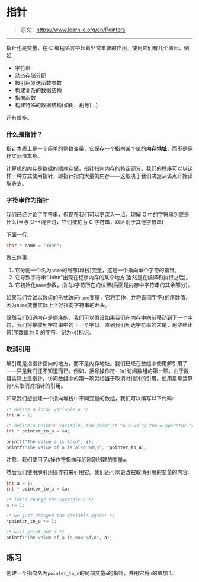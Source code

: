 # 指针

> 原文：<https://www.learn-c.org/en/Pointers>

* * *

指针也是变量，在 C 编程语言中起着非常重要的作用。使用它们有几个原因，例如:

*   字符串
*   动态存储分配
*   按引用发送函数参数
*   构建复杂的数据结构
*   指向函数
*   构建特殊的数据结构(如树、树等)...)

还有很多。

### 什么是指针？

指针本质上是一个简单的整数变量，它保存一个指向某个值的**内存地址**，而不是保存实际值本身。

计算机的内存是数据的顺序存储，指针指向内存的特定部分。我们的程序可以以这样一种方式使用指针，即指针指向大量的内存——这取决于我们决定从该点开始读取多少。

### 字符串作为指针

我们已经讨论了字符串，但现在我们可以更深入一点，理解 C 中的字符串到底是什么(当与 C++混合时，它们被称为 C 字符串，以区别于其他字符串)

下面一行:

```cpp
char * name = "John"; 
```

做三件事:

1.  它分配一个名为`name`的局部(堆栈)变量，这是一个指向单个字符的指针。
2.  它导致字符串“John”出现在程序内存的某个地方(当然是在编译和执行之后)。
3.  它初始化`name`参数，指向`J`字符所在的位置(后面是内存中字符串的其余部分)。

如果我们尝试以数组的形式访问`name`变量，它将工作，并将返回字符`J`的序数值，因为`name`变量实际上正好指向字符串的开头。

既然我们知道内存是顺序的，我们可以假设如果我们在内存中向前移动到下一个字符，我们将接收到字符串中的下一个字母，直到我们到达字符串的末尾，用空终止符(序数值为 0 的字符，记为`\0`)标记。

### 取消引用

解引用是指指针指向的地方，而不是内存地址。我们已经在数组中使用解引用了——只是我们还不知道而已。例如，括号操作符- `[0]`访问数组的第一项。由于数组实际上是指针，访问数组中的第一项就相当于取消对指针的引用。使用星号运算符`*`来取消对指针的引用。

如果我们想创建一个指向堆栈中不同变量的数组，我们可以编写以下代码:

```cpp
/* define a local variable a */
int a = 1;

/* define a pointer variable, and point it to a using the & operator */
int * pointer_to_a = &a;

printf("The value a is %d\n", a);
printf("The value of a is also %d\n", *pointer_to_a); 
```

注意，我们使用了`&`操作符指向我们刚刚创建的变量`a`。

然后我们使用解引用操作符来引用它。我们还可以更改被取消引用的变量的内容:

```cpp
int a = 1;
int * pointer_to_a = &a;

/* let's change the variable a */
a += 1;

/* we just changed the variable again! */
*pointer_to_a += 1;

/* will print out 3 */
printf("The value of a is now %d\n", a); 
```

## 练习

创建一个指向名为`pointer_to_n`的局部变量`n`的指针，并用它将`n`的值加 1。